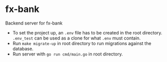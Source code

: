 # fx-bank
Backend server for fx-bank

- To set the project up, an `.env` file has to be created in the root directory. `.env_test` can be used as a clone for what `.env` must contain.
- Run `make migrate-up` in root directory to run migrations against the database.
- Run server with `go run cmd/main.go` in root directory.
